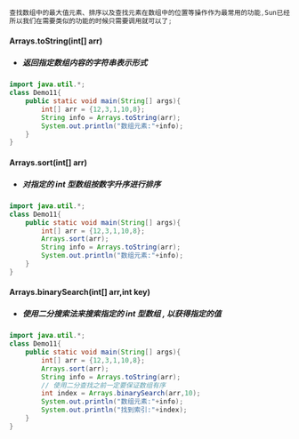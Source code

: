 ```java
查找数组中的最大值元素、排序以及查找元素在数组中的位置等操作作为最常用的功能,Sun已经帮我们封装成了对应的方法;
所以我们在需要类似的功能的时候只需要调用就可以了;
```

#### Arrays.toString\(int\[\] arr\)

* ##### 返回指定数组内容的字符串表示形式

```java
import java.util.*;
class Demo11{
    public static void main(String[] args){
        int[] arr = {12,3,1,10,8};
        String info = Arrays.toString(arr);
        System.out.println("数组元素:"+info);
    }
}
```

#### Arrays.sort\(int\[\] arr\)

* ##### 对指定的 int 型数组按数字升序进行排序

```java
import java.util.*;
class Demo11{
    public static void main(String[] args){
        int[] arr = {12,3,1,10,8};
        Arrays.sort(arr);
        String info = Arrays.toString(arr);
        System.out.println("数组元素:"+info);
    }
}
```

#### Arrays.binarySearch\(int\[\] arr,int key\)

* ##### 使用二分搜索法来搜索指定的 int 型数组 , 以获得指定的值

```java
import java.util.*;
class Demo11{
	public static void main(String[] args){
		int[] arr = {12,3,1,10,8};
		Arrays.sort(arr);
		String info = Arrays.toString(arr);
		// 使用二分查找之前一定要保证数组有序
		int index = Arrays.binarySearch(arr,10);
		System.out.println("数组元素:"+info);
		System.out.println("找到索引:"+index);
	}
}
```





